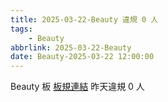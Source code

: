 ```yaml
---
title: 2025-03-22-Beauty 違規 0 人
tags:
    - Beauty
abbrlink: 2025-03-22-Beauty
date: Beauty-2025-03-22 12:00:00
---
```

Beauty 板 [板規連結](https://www.ptt.cc/bbs/Beauty/M.1630069980.A.84B.html)
昨天違規 0 人
